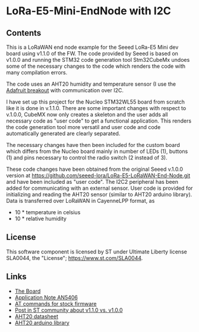 # LoRa-E5-Mini-EndNode with I2C

## Contents

This is a LoRaWAN end node example for the Seeed LoRa-E5 Mini dev board using
v1.1.0 of the FW. The code provided by Seeed is based on v1.0.0 and
running the STM32 code generation tool Stm32CubeMx undoes some of the
necessary changes to the code which renders the code with many compilation
errors.

The code uses an AHT20 humidity and temperature sensor (I use the
[Adafruit breakout](https://www.adafruit.com/product/4566) with 
communication over I2C.

I have set up this project for the Nucleo STM32WL55 board from scratch
like it is done in v.1.1.0. There are some important changes with
respect to v.1.0.0, CubeMX now only creates a skeleton and the user
adds all necessary code as "user code" to get a functional application.
This renders the code generation tool more versatil and user code and
code automatically generated are clearly separated.

The necessary changes have then been included for the custom board which
differs from the Nucleo board mainly in number of LEDs (1), buttons (1) 
and pins necessary to control the radio switch (2 instead of 3).

These code changes have been obtained from the original Seeed 
v.1.0.0 version at https://github.com/seeed-lora/LoRa-E5-LoRaWAN-End-Node.git
and have been included as "user code". The I2C2 peripheral has been
added for communicating with an external sensor. User code is provided for
initializing and reading the AHT20 sensor (similar to AHT20 arduino library). 
Data is transferred over LoRaWAN in CayenneLPP format, as 

* 10 * temperature in celsius
* 10 * relative humidity 

## License

This software component is licensed by ST under Ultimate Liberty license
SLA0044, the "License";  https://www.st.com/SLA0044.

## Links

* [The Board](https://wiki.seeedstudio.com/LoRa_E5_mini/)
* [Application Note AN5406](https://www.st.com/resource/en/application_note/dm00660451-how-to-build-a-lora-application-with-stm32cubewl-stmicroelectronics.pdf)
* [AT commands for stock firmware](https://files.seeedstudio.com/products/317990687/res/LoRa-E5%20AT%20Command%20Specification_V1.0%20.pdf)
* [Post in ST community about v1.1.0 vs. v1.0.0](https://community.st.com/s/question/0D53W00000zGZk4SAG/how-to-on-stm32cubefwwlv110)
* [AHT20 datasheet](https://cdn-learn.adafruit.com/assets/assets/000/091/676/original/AHT20-datasheet-2020-4-16.pdf?1591047915)
* [AHT20 arduino library](https://github.com/adafruit/Adafruit_AHTX0)